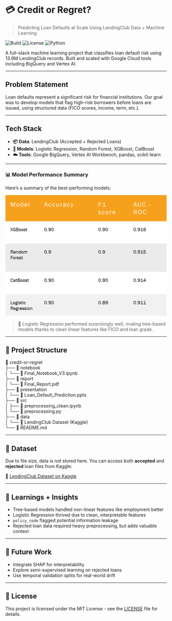 # 💳 Credit or Regret?
> Predicting Loan Defaults at Scale Using LendingClub Data + Machine Learning

![Build](https://img.shields.io/badge/build-success-brightgreen)
![License](https://img.shields.io/github/license/DhaivatN/credit-or-regret)
![Python](https://img.shields.io/badge/python-3.10-blue)

A full-stack machine learning project that classifies loan default risk using 13.9M LendingClub records. Built and scaled with Google Cloud tools including BigQuery and Vertex AI.

---

## Problem Statement
Loan defaults represent a significant risk for financial institutions. Our goal was to develop models that flag high-risk borrowers before loans are issued, using structured data (FICO scores, income, term, etc.).

---

## Tech Stack
- **📦 Data**: LendingClub (Accepted + Rejected Loans)
- **🧠 Models**: Logistic Regression, Random Forest, XGBoost, CatBoost
- **☁️ Tools**: Google BigQuery, Vertex AI Workbench, pandas, scikit-learn

---

### 📊 Model Performance Summary

Here’s a summary of the best-performing models:

![Model Comparison](Model_Comparison.png)

> 📌 Logistic Regression performed surprisingly well, rivaling tree-based models thanks to clean linear features like FICO and loan grade.

---

## 🧪 Project Structure

📂 credit-or-regret  
├── 📁 notebook  
│   └── 📄 Final_Notebook_V3.ipynb  
├── 📁 report  
│   └── 📄 Final_Report.pdf  
├── 📁 presentation  
│   └── 📄 Loan_Default_Prediction.pptx  
├── 📁 src  
│   ├── 📄 preprocessing_clean.ipynb  
│   └── 📄 preprocessing.py  
├── 📁 data  
│   └── 🔗 LendingClub Dataset (Kaggle)  
└── 📄 README.md


---

## 📁 Dataset

Due to file size, data is not stored here. You can access both **accepted** and **rejected** loan files from Kaggle:

🔗 [LendingClub Dataset on Kaggle](https://www.kaggle.com/datasets/wordsforthewise/lending-club)

---

## 🧠 Learnings + Insights

- Tree-based models handled non-linear features like employment better
- Logistic Regression thrived due to clean, interpretable features
- `policy_code` flagged potential information leakage
- Rejected loan data required heavy preprocessing, but adds valuable context

---

## 🔭 Future Work

- Integrate SHAP for interpretability
- Explore semi-supervised learning on rejected loans
- Use temporal validation splits for real-world drift

---

## 📄 License

This project is licensed under the MIT License - see the [LICENSE](LICENSE) file for details.

